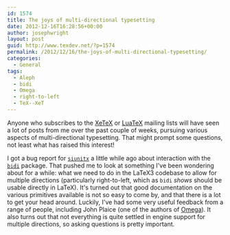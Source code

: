 ```yaml
---
id: 1574
title: The joys of multi-directional typesetting
date: 2012-12-16T16:28:56+00:00
author: josephwright
layout: post
guid: http://www.texdev.net/?p=1574
permalink: /2012/12/16/the-joys-of-multi-directional-typesetting/
categories:
  - General
tags:
  - Aleph
  - bidi
  - Omega
  - right-to-left
  - TeX--XeT
---
```

Anyone who subscribes to the [XeTeX](http://tug.org/mailman/listinfo/xetex) or [LuaTeX](http://tug.org/mailman/listinfo/luatex) mailing lists will have seen a lot of posts from me over the past couple of weeks, pursuing various aspects of multi-directional typesetting. That might prompt some questions, not least what has raised this interest!

I got a bug report for [`siunitx`](http://ctan.org/pkg/siunitx) a little while ago about interaction with the [`bidi`](http://ctan.org/pkg/bidi) package. That pushed me to look at something I've been wondering about for a while: what we need to do in the LaTeX3 codebase to allow for multiple directions (particularly right-to-left, which as `bidi` _shows_ should be usable directly in LaTeX). It's turned out that good documentation on the various primitives available is not so easy to come by, and that there is a lot to get your head around. Luckily, I've had some very useful feedback from a range of people, including John Plaice (one of the authors of [Omega](http://en.wikipedia.org/wiki/Omega_%28TeX%29)). It also turns out that not everything is quite settled in engine support for multiple directions, so asking questions is pretty important.
